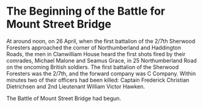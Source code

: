 # The Beginning of the Battle for Mount Street Bridge

At around noon, on 26 April, when the first battalion of the 2/7th Sherwood
Foresters approached the corner of Northumberland and Haddington Roads, the men
in Clanwilliam House heard the first shots fired by their comrades, Michael
Malone and Seamus Grace, in 25 Northumberland Road on the oncoming British
soldiers. The first battalion of the Sherwood Foresters was the 2/7th, and the
forward company was C Company. Within minutes two of their officers had been
killed: Captain Frederick Christian Dietrichsen and 2nd Lieutenant William
Victor Hawken. 

The Battle of Mount Street Bridge had begun.

